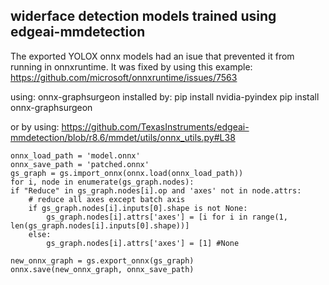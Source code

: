 
## widerface detection models trained using edgeai-mmdetection

The exported YOLOX onnx models had an isue that prevented it from running in onnxruntime. It was fixed by using this example: https://github.com/microsoft/onnxruntime/issues/7563

using:
onnx-graphsurgeon
installed by:
pip install nvidia-pyindex
pip install onnx-graphsurgeon

or by using: https://github.com/TexasInstruments/edgeai-mmdetection/blob/r8.6/mmdet/utils/onnx_utils.py#L38


```
onnx_load_path = 'model.onnx'
onnx_save_path = 'patched.onnx'
gs_graph = gs.import_onnx(onnx.load(onnx_load_path))
for i, node in enumerate(gs_graph.nodes):
if "Reduce" in gs_graph.nodes[i].op and 'axes' not in node.attrs:
    # reduce all axes except batch axis
    if gs_graph.nodes[i].inputs[0].shape is not None:
        gs_graph.nodes[i].attrs['axes'] = [i for i in range(1, len(gs_graph.nodes[i].inputs[0].shape))]
    else:
        gs_graph.nodes[i].attrs['axes'] = [1] #None

new_onnx_graph = gs.export_onnx(gs_graph)
onnx.save(new_onnx_graph, onnx_save_path)
```

